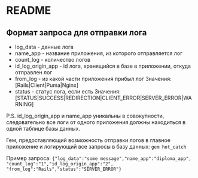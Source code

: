 # README

## Формат запроса для отправки лога
* log_data - данные лога
* name_app - название приложения, из которого отправляется лог
* count_log - количество логов
* id_log_origin_app - id лога, хранящийся в базе в приложении, откуда отправлен лог
* from_log - из какой части приложения прибыл лог
Значения: [Rails|Client|Puma|Nginx]
* status - статус лога, если есть
Значения: [STATUS|SUCCESS|REDIRECTION|CLIENT_ERROR|SERVER_ERROR|WARNING]

P.S. id_log_origin_app и name_app уникальны в совокупности, следовательно
все логи от одного приложения должны находиться в одной таблице базы данных.

Гем, предоставляющий возможность отправки логов в главное приложение и логирующий все запросы в базу данных:
`gem hot_catch`

Пример запроса:
`{"log_data":"some message","name_app":"diploma_app",
  "count_log":"1","id_log_origin_app":"2",
  "from_log":"Rails","status":"SERVER_ERROR"}`
